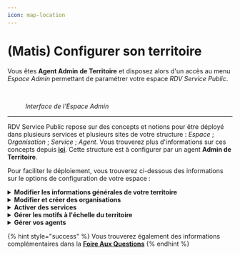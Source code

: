 ```yaml
---
icon: map-location
---
```


# (Matis) Configurer son territoire

Vous êtes **Agent Admin** **de Territoire** et disposez alors d'un accès au menu _Espace Admin_ permettant de paramétrer votre espace _RDV Service Public_.&#x20;

<figure><img src="../.gitbook/assets/Capture d’écran 2025-04-02 à 12.57.20.png" alt=""><figcaption><p><em>Interface de l'Espace Admin</em></p></figcaption></figure>

***

RDV Service Public repose sur des concepts et notions pour être déployé dans plusieurs services et plusieurs sites de votre structure : _Espace_ ; &#x4F;_&#x72;ganisation_ ; _Service_ ; _Agent_. Vous trouverez plus d'informations sur ces concepts depuis [**ici**](../a-propos/comment-ca-marche.md). Cette structure est à configurer par un agent **Admin de Territoire**.&#x20;

Pour faciliter le déploiement, vous trouverez ci-dessous des informations sur le options de configuration de votre espace :&#x20;

<details>

<summary><strong>Modifier les informations générales de votre territoire</strong></summary>



</details>

<details>

<summary><strong>Modifier et créer des organisations</strong></summary>



</details>

<details>

<summary><strong>Activer des services</strong></summary>



</details>

<details>

<summary><strong>Gérer les motifs à l'échelle du territoire</strong></summary>



</details>

<details>

<summary><strong>Gérer vos agents</strong></summary>



</details>

{% hint style="success" %}
Vous trouverez également des informations complémentaires dans la [**Foire Aux Questions**](../foire-aux-questions/trouver-vos-reponses.md)
{% endhint %}
